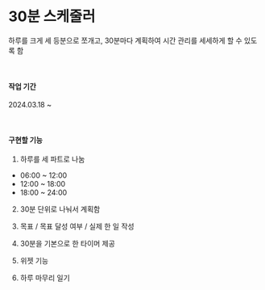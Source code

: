 # 30분 스케줄러

하루를 크게 세 등분으로 쪼개고, 30분마다 계획하여 시간 관리를 세세하게 할 수 있도록 함

<br />

#### 작업 기간

2024.03.18 ~

<br />

#### 구현할 기능

1. 하루를 세 파트로 나눔
   
  - 06:00 ~ 12:00
  - 12:00 ~ 18:00
  - 18:00 ~ 24:00

2. 30분 단위로 나눠서 계획함

3. 목표 / 목표 달성 여부 / 실제 한 일 작성

4. 30분을 기본으로 한 타이머 제공

5. 위젯 기능

6. 하루 마무리 일기

